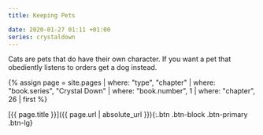 ```yaml
---
title: Keeping Pets

date: 2020-01-27 01:11 +01:00
series: crystaldown
---
```

Cats are pets that do have their own character.
If you want a pet that obediently listens to orders get a dog instead.

{% assign page = site.pages
  | where: "type", "chapter"
  | where: "book.series", "Crystal Down"
  | where: "book.number", 1
  | where: "chapter", 26
  | first %}

[{{ page.title }}]({{ page.url | absolute_url }}){:.btn .btn-block .btn-primary .btn-lg}
<!--more-->
